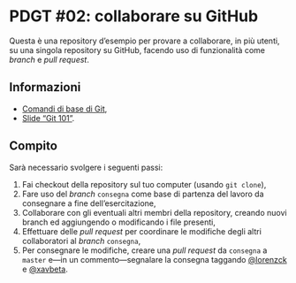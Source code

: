 # PDGT #02: collaborare su GitHub

Questa è una repository d’esempio per provare a collaborare, in più utenti, su una singola repository su GitHub, facendo uso di funzionalità come _branch_ e _pull request_.

## Informazioni

* [Comandi di base di Git](https://gist.github.com/xavbeta/ca617cb07b1e78e26818f5fcdd3fd882),
* [Slide “Git 101”](https://doc.co/qvugTo).

## Compito

Sarà necessario svolgere i seguenti passi:

1. Fai checkout della repository sul tuo computer (usando ```git clone```),
2. Fare uso del _branch_ ```consegna``` come base di partenza del lavoro da consegnare a fine dell’esercitazione,
3. Collaborare con gli eventuali altri membri della repository, creando nuovi branch ed aggiungendo o modificando i file presenti,
4. Effettuare delle _pull request_ per coordinare le modifiche degli altri collaboratori al _branch_ ```consegna```,
5. Per consegnare le modifiche, creare una _pull request_ da ```consegna``` a ```master``` e—in un commento—segnalare la consegna taggando [@lorenzck](https://github.com/lorenzck) e [@xavbeta](https://github.com/xavbeta).
